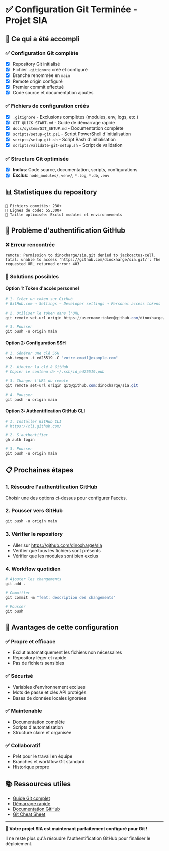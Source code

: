 # ✅ Configuration Git Terminée - Projet SIA

## 🎉 Ce qui a été accompli

### ✅ Configuration Git complète
- [x] Repository Git initialisé
- [x] Fichier `.gitignore` créé et configuré
- [x] Branche renommée en `main`
- [x] Remote origin configuré
- [x] Premier commit effectué
- [x] Code source et documentation ajoutés

### ✅ Fichiers de configuration créés
- [x] `.gitignore` - Exclusions complètes (modules, env, logs, etc.)
- [x] `GIT_QUICK_START.md` - Guide de démarrage rapide
- [x] `docs/system/GIT_SETUP.md` - Documentation complète
- [x] `scripts/setup-git.ps1` - Script PowerShell d'initialisation
- [x] `scripts/setup-git.sh` - Script Bash d'initialisation
- [x] `scripts/validate-git-setup.sh` - Script de validation

### ✅ Structure Git optimisée
- [x] **Inclus**: Code source, documentation, scripts, configurations
- [x] **Exclus**: `node_modules/`, `venv/`, `*.log`, `*.db`, `.env`

## 📊 Statistiques du repository

```
📁 Fichiers commités: 230+
📝 Lignes de code: 55,300+
🎯 Taille optimisée: Exclut modules et environnements
```

## 🚨 Problème d'authentification GitHub

### ❌ Erreur rencontrée
```
remote: Permission to dinoxharge/sia.git denied to jackcactus-cell.
fatal: unable to access 'https://github.com/dinoxharge/sia.git/': The requested URL returned error: 403
```

### 🔧 Solutions possibles

#### Option 1: Token d'accès personnel
```powershell
# 1. Créer un token sur GitHub
# GitHub.com → Settings → Developer settings → Personal access tokens

# 2. Utiliser le token dans l'URL
git remote set-url origin https://username:token@github.com/dinoxharge/sia.git

# 3. Pousser
git push -u origin main
```

#### Option 2: Configuration SSH
```powershell
# 1. Générer une clé SSH
ssh-keygen -t ed25519 -C "votre.email@example.com"

# 2. Ajouter la clé à GitHub
# Copier le contenu de ~/.ssh/id_ed25519.pub

# 3. Changer l'URL du remote
git remote set-url origin git@github.com:dinoxharge/sia.git

# 4. Pousser
git push -u origin main
```

#### Option 3: Authentification GitHub CLI
```powershell
# 1. Installer GitHub CLI
# https://cli.github.com/

# 2. S'authentifier
gh auth login

# 3. Pousser
git push -u origin main
```

## 📋 Prochaines étapes

### 1. **Résoudre l'authentification GitHub**
Choisir une des options ci-dessus pour configurer l'accès.

### 2. **Pousser vers GitHub**
```powershell
git push -u origin main
```

### 3. **Vérifier le repository**
- Aller sur https://github.com/dinoxharge/sia
- Vérifier que tous les fichiers sont présents
- Vérifier que les modules sont bien exclus

### 4. **Workflow quotidien**
```powershell
# Ajouter les changements
git add .

# Committer
git commit -m "feat: description des changements"

# Pousser
git push
```

## 🎯 Avantages de cette configuration

### ✅ **Propre et efficace**
- Exclut automatiquement les fichiers non nécessaires
- Repository léger et rapide
- Pas de fichiers sensibles

### ✅ **Sécurisé**
- Variables d'environnement exclues
- Mots de passe et clés API protégés
- Bases de données locales ignorées

### ✅ **Maintenable**
- Documentation complète
- Scripts d'automatisation
- Structure claire et organisée

### ✅ **Collaboratif**
- Prêt pour le travail en équipe
- Branches et workflow Git standard
- Historique propre

## 📚 Ressources utiles

- [Guide Git complet](docs/system/GIT_SETUP.md)
- [Démarrage rapide](GIT_QUICK_START.md)
- [Documentation GitHub](https://docs.github.com/)
- [Git Cheat Sheet](https://education.github.com/git-cheat-sheet-education.pdf)

---

**🎉 Votre projet SIA est maintenant parfaitement configuré pour Git !**

Il ne reste plus qu'à résoudre l'authentification GitHub pour finaliser le déploiement.
